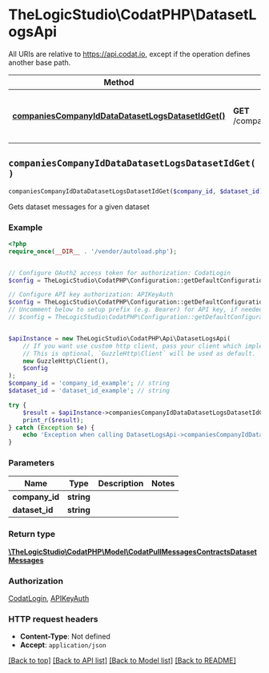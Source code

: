 # TheLogicStudio\CodatPHP\DatasetLogsApi

All URIs are relative to https://api.codat.io, except if the operation defines another base path.

| Method | HTTP request | Description |
| ------------- | ------------- | ------------- |
| [**companiesCompanyIdDataDatasetLogsDatasetIdGet()**](DatasetLogsApi.md#companiesCompanyIdDataDatasetLogsDatasetIdGet) | **GET** /companies/{companyId}/data/datasetLogs/{datasetId} | Gets dataset messages for a given dataset |


## `companiesCompanyIdDataDatasetLogsDatasetIdGet()`

```php
companiesCompanyIdDataDatasetLogsDatasetIdGet($company_id, $dataset_id): \TheLogicStudio\CodatPHP\Model\CodatPullMessagesContractsDatasetMessages
```

Gets dataset messages for a given dataset

### Example

```php
<?php
require_once(__DIR__ . '/vendor/autoload.php');


// Configure OAuth2 access token for authorization: CodatLogin
$config = TheLogicStudio\CodatPHP\Configuration::getDefaultConfiguration()->setAccessToken('YOUR_ACCESS_TOKEN');

// Configure API key authorization: APIKeyAuth
$config = TheLogicStudio\CodatPHP\Configuration::getDefaultConfiguration()->setApiKey('Authorization', 'YOUR_API_KEY');
// Uncomment below to setup prefix (e.g. Bearer) for API key, if needed
// $config = TheLogicStudio\CodatPHP\Configuration::getDefaultConfiguration()->setApiKeyPrefix('Authorization', 'Bearer');


$apiInstance = new TheLogicStudio\CodatPHP\Api\DatasetLogsApi(
    // If you want use custom http client, pass your client which implements `GuzzleHttp\ClientInterface`.
    // This is optional, `GuzzleHttp\Client` will be used as default.
    new GuzzleHttp\Client(),
    $config
);
$company_id = 'company_id_example'; // string
$dataset_id = 'dataset_id_example'; // string

try {
    $result = $apiInstance->companiesCompanyIdDataDatasetLogsDatasetIdGet($company_id, $dataset_id);
    print_r($result);
} catch (Exception $e) {
    echo 'Exception when calling DatasetLogsApi->companiesCompanyIdDataDatasetLogsDatasetIdGet: ', $e->getMessage(), PHP_EOL;
}
```

### Parameters

| Name | Type | Description  | Notes |
| ------------- | ------------- | ------------- | ------------- |
| **company_id** | **string**|  | |
| **dataset_id** | **string**|  | |

### Return type

[**\TheLogicStudio\CodatPHP\Model\CodatPullMessagesContractsDatasetMessages**](../Model/CodatPullMessagesContractsDatasetMessages.md)

### Authorization

[CodatLogin](../../README.md#CodatLogin), [APIKeyAuth](../../README.md#APIKeyAuth)

### HTTP request headers

- **Content-Type**: Not defined
- **Accept**: `application/json`

[[Back to top]](#) [[Back to API list]](../../README.md#endpoints)
[[Back to Model list]](../../README.md#models)
[[Back to README]](../../README.md)
